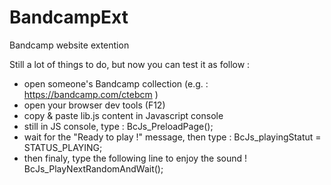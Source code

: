 # BandcampExt
Bandcamp website extention

Still a lot of things to do, but now you can test it as follow :
- open someone's Bandcamp collection (e.g. : https://bandcamp.com/ctebcm )
- open your browser dev tools (F12)
- copy & paste lib.js content in Javascript console
- still in JS console, type :
BcJs_PreloadPage();
- wait for the "Ready to play !" message, then type :
BcJs_playingStatut = STATUS_PLAYING;
- then finaly, type the following line to enjoy the sound !
BcJs_PlayNextRandomAndWait();
